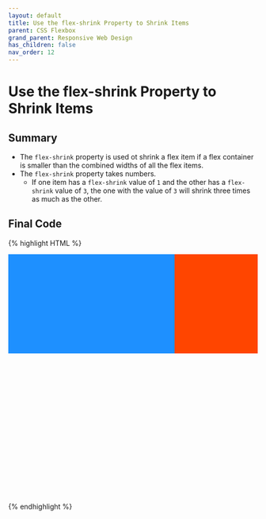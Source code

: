 ```yaml
---
layout: default
title: Use the flex-shrink Property to Shrink Items
parent: CSS Flexbox
grand_parent: Responsive Web Design
has_children: false
nav_order: 12
---
```

# Use the flex-shrink Property to Shrink Items
## Summary
- The `flex-shrink` property is used ot shrink a flex item if a flex container is smaller than the combined widths of all the flex items.
- The `flex-shrink` property takes numbers.
    - If one item has a `flex-shrink` value of `1` and the other has a `flex-shrink` value of `3`, the one with the value of `3` will shrink three times as much as the other.

## Final Code

{% highlight HTML %}
<style>
  #box-container {
    display: flex;
    height: 500px;
  }
  #box-1 {
    background-color: dodgerblue;
    width: 100%;
    height: 200px;
    flex-shrink: 1;
  }

  #box-2 {
    background-color: orangered;
    width: 100%;
    height: 200px;
    flex-shrink: 2;
  }
</style>

<div id="box-container">
  <div id="box-1"></div>
  <div id="box-2"></div>
</div>
{% endhighlight %}